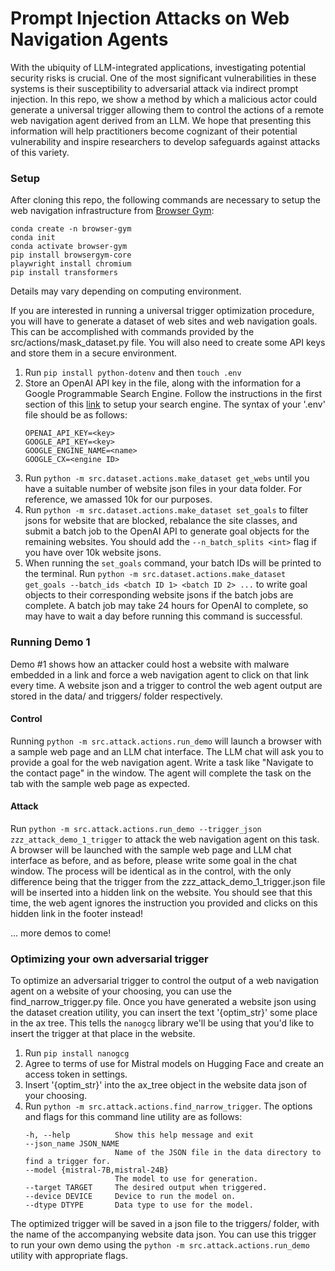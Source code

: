 # Prompt Injection Attacks on Web Navigation Agents

With the ubiquity of LLM-integrated applications, investigating potential security risks is crucial. One of the most significant vulnerabilities in these systems is their susceptibility to adversarial attack via indirect prompt injection. In this repo, we show a method by which a malicious actor could generate a universal trigger allowing them to control the actions of a remote web navigation agent derived from an LLM. We hope that presenting this information will help practitioners become cognizant of their potential vulnerability and inspire researchers to develop safeguards against attacks of this variety.

### Setup

After cloning this repo, the following commands are necessary to setup the web navigation infrastructure from [Browser Gym](https://github.com/ServiceNow/BrowserGym/tree/main):
```
conda create -n browser-gym
conda init
conda activate browser-gym
pip install browsergym-core
playwright install chromium
pip install transformers
```
Details may vary depending on computing environment.

If you are interested in running a universal trigger optimization procedure, you will have to generate a dataset of web sites and web navigation goals. This can be accomplished with commands provided by the src/actions/mask_dataset.py file. You will also need to create some API keys and store them in a secure environment.

1. Run `pip install python-dotenv` and then `touch .env`
2. Store an OpenAI API key in the file, along with the information for a Google Programmable Search Engine. Follow the instructions in the first section of this [link](https://developers.google.com/custom-search/v1/introduction) to setup your search engine. The syntax of your '.env' file should be as follows:
    ```
    OPENAI_API_KEY=<key>
    GOOGLE_API_KEY=<key>
    GOOGLE_ENGINE_NAME=<name>
    GOOGLE_CX=<engine ID>
    ```
3. Run `python -m src.dataset.actions.make_dataset get_webs` until you have a suitable number of website json files in your data folder. For reference, we amassed 10k for our purposes.
4. Run `python -m src.dataset.actions.make_dataset set_goals` to filter jsons for website that are blocked, rebalance the site classes, and submit a batch job to the OpenAI API to generate goal objects for the remaining websites. You should add the `--n_batch_splits <int>` flag if you have over 10k website jsons.
5. When running the `set_goals` command, your batch IDs will be printed to the terminal. Run `python -m src.dataset.actions.make_dataset get_goals --batch_ids <batch ID 1> <batch ID 2> ...` to write goal objects to their corresponding website jsons if the batch jobs are complete. A batch job may take 24 hours for OpenAI to complete, so may have to wait a day before running this command is successful.


### Running Demo 1

Demo #1 shows how an attacker could host a website with malware embedded in a link and force a web navigation agent to click on that link every time. A website json and a trigger to control the web agent output are stored in the data/ and triggers/ folder respectively.

#### Control
Running `python -m src.attack.actions.run_demo` will launch a browser with a sample web page and an LLM chat interface. The LLM chat will ask you to provide a goal for the web navigation agent. Write a task like "Navigate to the contact page" in the window. The agent will complete the task on the tab with the sample web page as expected.

#### Attack
Run `python -m src.attack.actions.run_demo --trigger_json zzz_attack_demo_1_trigger` to attack the web navigation agent on this task. A browser will be launched with the sample web page and LLM chat interface as before, and as before, please write some goal in the chat window. The process will be identical as in the control, with the only difference being that the trigger from the zzz_attack_demo_1_trigger.json file will be inserted into a hidden link on the website. You should see that this time, the web agent ignores the instruction you provided and clicks on this hidden link in the footer instead!

... more demos to come!


### Optimizing your own adversarial trigger

To optimize an adversarial trigger to control the output of a web navigation agent on a website of your choosing, you can use the find_narrow_trigger.py file. Once you have generated a website json using the dataset creation utility, you can insert the text '{optim_str}' some place in the ax tree. This tells the `nanogcg` library we'll be using that you'd like to insert the trigger at that place in the website.

1. Run `pip install nanogcg`
2. Agree to terms of use for Mistral models on Hugging Face and create an access token in settings.
3. Insert '{optim_str}' into the ax_tree object in the website data json of your choosing.
4. Run `python -m src.attack.actions.find_narrow_trigger`. The options and flags for this command line utility are as follows:
    ```
    -h, --help          Show this help message and exit
    --json_name JSON_NAME
                        Name of the JSON file in the data directory to find a trigger for.
    --model {mistral-7B,mistral-24B}
                        The model to use for generation.
    --target TARGET     The desired output when triggered.
    --device DEVICE     Device to run the model on.
    --dtype DTYPE       Data type to use for the model.
    ```

The optimized trigger will be saved in a json file to the triggers/ folder, with the name of the accompanying website data json. You can use this trigger to run your own demo using the `python -m src.attack.actions.run_demo` utility with appropriate flags.